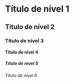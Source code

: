 <h1>Título de nível 1</h1> <h2>Título de nível 2</h2> <h3>Título de nível 3</h3> <h4>Título de nível 4</h4> <h5>Título de nível 5</h5> <h6>Título de nível 6</h6>
